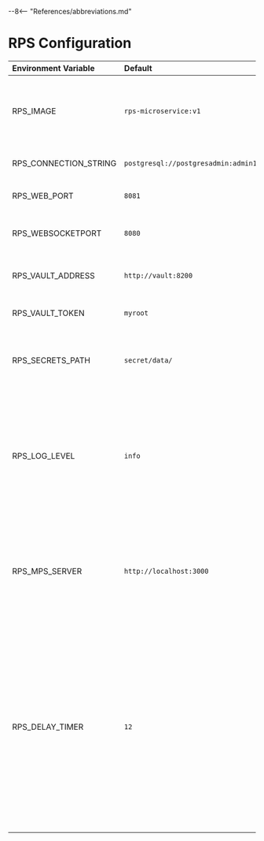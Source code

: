 --8<-- "References/abbreviations.md"

# RPS Configuration 

| Environment Variable         | Default                               | Description |
| :--------------------------- | :------------------------------------ | :---------- |
| RPS_IMAGE                    | `rps-microservice:v1`   | Only used when using docker-compose.yml. Specifies image to use for RPS |
| RPS_CONNECTION_STRING        | `postgresql://postgresadmin:admin123@localhost:5432/rpsdb` | The database connection string | 
| RPS_WEB_PORT                 | `8081`                  | Specifies the Web API port to listen on |
| RPS_WEBSOCKETPORT            | `8080`                  | Specifies the Websocket port to listen on |
| RPS_VAULT_ADDRESS            | `http://vault:8200`    | Address of where the vault is hosted |
| RPS_VAULT_TOKEN              | `myroot`                | Token used to access the vault |
| RPS_SECRETS_PATH             | `secret/data/`          | Specifies the path for where secrets are stored in the vault |
| RPS_LOG_LEVEL                | `info`                  | Controls the level of logging provided in the service. Options are (in order of increasing detail): `error`, `warn`, `info`, `verbose`, `debug`, and `silly`  |
| RPS_MPS_SERVER               | `http://localhost:3000` | Specifies where the MPS is hosted -- required for metadata registration (i.e. hostname, and tags) |
| RPS_DELAY_TIMER              | `12`                   | Sets the number of seconds to wait after activation but before proceeding with final steps. By default it is set to 12 seconds. During this waiting period, RPS sends heartbeats to RPC to keep the connection alive. |